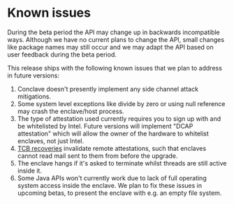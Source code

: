 # Known issues

During the beta period the API may change up in backwards incompatible ways. Although we have no current plans to 
change the API, small changes like package names may still occur and we may adapt the API based on user 
feedback during the beta period.

This release ships with the following known issues that we plan to address in future versions:
 
1. Conclave doesn't presently implement any side channel attack mitigations.
1. Some system level exceptions like divide by zero or using null reference may crash the enclave/host process.
1. The type of attestation used currently requires you to sign up with and be whitelisted by Intel. Future versions
   will implement "DCAP attestation" which will allow the owner of the hardware to whitelist enclaves, not just Intel.
1. [TCB recoveries](renewability.md) invalidate remote attestations, such that enclaves cannot read mail sent to them
   from before the upgrade.
1. The enclave hangs if it's asked to terminate whilst threads are still active inside it.
1. Some Java APIs won't currently work due to lack of full operating system access inside the enclave. We plan to fix
   these issues in upcoming betas, to present the enclave with e.g. an empty file system.
